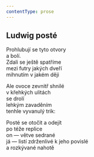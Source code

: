 ```yaml
---
contentType: prose
---
```


## Ludwig posté

Prohlubují se tyto otvory  
a bolí.  
Zdali se ještě spatříme  
mezi futry jakých dveří  
mihnutím v jakém ději

Ale ovoce zevnitř shnilé  
v křehkých ulitách  
se drolí  
lehkým zavaděním  
tenhle vyvanulý trik:

Posté se otočit a odejít  
po téže replice  
on — větve sedrané  
já — listí zdrženlivé k jeho povislé  
a rozkývané nahotě
